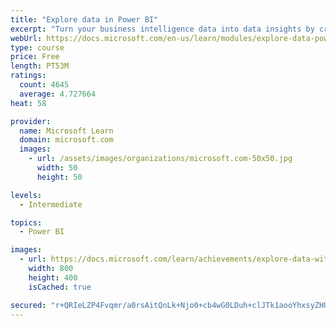 ```yaml
---
title: "Explore data in Power BI"
excerpt: "Turn your business intelligence data into data insights by creating and configuring Power BI dashboards."
webUrl: https://docs.microsoft.com/en-us/learn/modules/explore-data-power-bi/
type: course
price: Free
length: PT53M
ratings:
  count: 4645
  average: 4.727664
heat: 58

provider:
  name: Microsoft Learn
  domain: microsoft.com
  images:
    - url: /assets/images/organizations/microsoft.com-50x50.jpg
      width: 50
      height: 50

levels:
  - Intermediate

topics:
  - Power BI

images:
  - url: https://docs.microsoft.com/learn/achievements/explore-data-with-power-bi-desktop-social.png
    width: 800
    height: 400
    isCached: true

secured: "r+QRIeLZP4Fvqmr/a0rsAitQnLk+Njo0+cb4wG0LDuh+clJTk1aooYhxsyZHUWzJTszzKz7a2+EJSqDSIea0ci+0HK4E/I/ciU4qvi7YRUKGSiPZIH1BUXj2zpQvww7oa+lJf+ApRQsm2WiM5KGt8frE4Iq3an9M8+MyTz4H57Hl49RlLJAJl84twoNxlEKm3Jx1Do+9Y4aKloo0DffUaofenaYlxaAvn9LPT13Wqr8YB72l+h2eEvt2ms9K3mvPOLfecPHtyTtM7twzChhN/xxlYZ1JHuiHsuY6neRREVozaOXjAlq4fIJL9HpaEibcb7vjNYejcEyOxK8FCaTFiWEaF+lq+AWzJDMiHlKBa/DZiLFIc0d0z78U8LfwxGwSk2DcFtKHIzb4KMa2e2okyvOq2tnU0dXMQa7Ed1UB+Xg=;lvNBCT6EQTngCxyOw05VfQ=="
---
```


